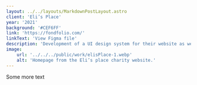 ```yaml
---
layout: ../../layouts/MarkdownPostLayout.astro
client: 'Eli’s Place'
year: '2021'
background: '#CEF6FF'
link: 'https://fondfolio.com/'
linkText: 'View Figma file'
description: 'Development of a UI design system for their website as well as guidance on copywriting and content creation.'
image:
    url: '../../../public/work/elisPlace-1.webp'
    alt: 'Homepage from the Eli’s place charity website.'
---
```

Some more text